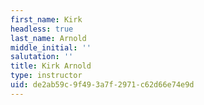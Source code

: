 ```yaml
---
first_name: Kirk
headless: true
last_name: Arnold
middle_initial: ''
salutation: ''
title: Kirk Arnold
type: instructor
uid: de2ab59c-9f49-3a7f-2971-c62d66e74e9d
---
```

